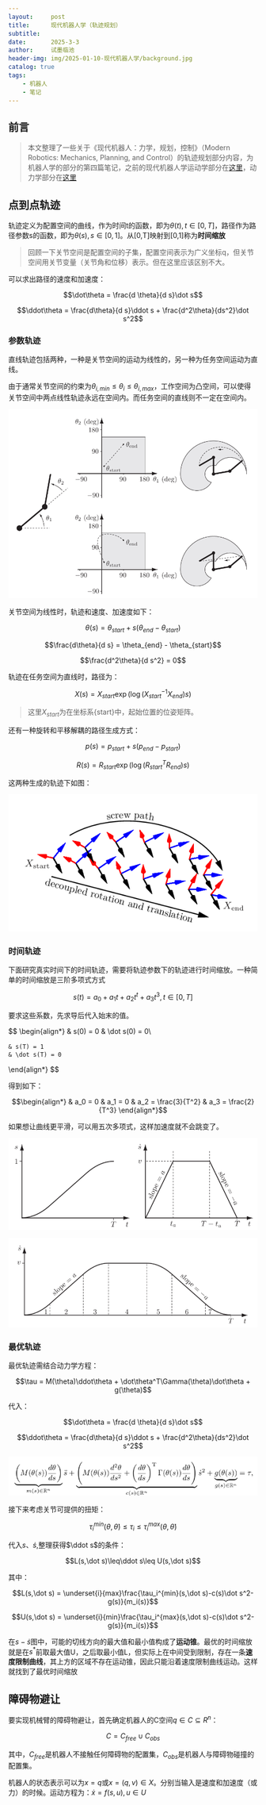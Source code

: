 ```yaml
---
layout:     post
title:      现代机器人学（轨迹规划）
subtitle:   
date:       2025-3-3
author:     试墨临池
header-img: img/2025-01-10-现代机器人学/background.jpg
catalog: true
tags:
    - 机器人
    - 笔记
---
```


## 前言

> 本文整理了一些关于《现代机器人：力学，规划，控制》（Modern Robotics: Mechanics, Planning, and Control）的轨迹规划部分内容，为机器人学的部分的第四篇笔记，之前的现代机器人学运动学部分在[这里](https://wangrui.tech/2025/01/10/%E7%8E%B0%E4%BB%A3%E6%9C%BA%E5%99%A8%E4%BA%BA%E5%AD%A6-%E8%BF%90%E5%8A%A8%E5%AD%A6/)，动力学部分在[这里](https://wangrui.tech/2025/02/24/%E7%8E%B0%E4%BB%A3%E6%9C%BA%E5%99%A8%E4%BA%BA%E5%AD%A6-%E5%8A%A8%E5%8A%9B%E5%AD%A6/)

## 点到点轨迹

轨迹定义为配置空间的曲线，作为时间t的函数，即为$\theta(t),t\in [0,T]$，路径作为路径参数s的函数，即为$\theta(s),s\in [0,1]$。从[0,T]映射到[0,1]称为**时间缩放**

> 回顾一下关节空间是配置空间的子集，配置空间表示为广义坐标q，但关节空间用关节变量（关节角和位移）表示。但在这里应该区别不大。

可以求出路径的速度和加速度：

$$\dot\theta = \frac{d \theta}{d s}\dot s$$

$$\ddot\theta = \frac{d\theta}{d s}\ddot s + \frac{d^2\theta}{ds^2}\dot s^2$$

### 参数轨迹

直线轨迹包括两种，一种是关节空间的运动为线性的，另一种为任务空间运动为直线。

由于通常关节空间的约束为$\theta_{i,min} \leq \theta_i \leq \theta_{i,max}$，工作空间为凸空间，可以使得关节空间中两点线性轨迹永远在空间内。而任务空间的直线则不一定在空间内。

![](https://raw.githubusercontent.com/shimolinchi/shimolinchi.github.io/master/img/2025-01-10-现代机器人学/11.png)

关节空间为线性时，轨迹和速度、加速度如下：

$$\theta(s) = \theta_{start} + s(\theta_{end} - \theta_{start})$$

$$\frac{d\theta}{d s} = \theta_{end} - \theta_{start}$$

$$\frac{d^2\theta}{d s^2} = 0$$

轨迹在任务空间为直线时，路径为：

$$X(s) = X_{start}\exp(\log(X^{-1}_{start}X_{end})s)$$

> 这里$X_{start}$为在坐标系{start}中，起始位置的位姿矩阵。

还有一种旋转和平移解耦的路径生成方式：

$$p(s) = p_{start} + s(p_{end} - p_{start})$$

$$R(s) = R_{start}\exp(\log(R^T_{start}R_{end})s)$$

这两种生成的轨迹下如图：

![](https://raw.githubusercontent.com/shimolinchi/shimolinchi.github.io/master/img/2025-01-10-现代机器人学/12.png)

### 时间轨迹

下面研究真实时间下的时间轨迹，需要将轨迹参数下的轨迹进行时间缩放。一种简单的时间缩放是三阶多项式方式

$$s(t) = a_0 + a_1t + a_2t^t +a_3t^3,t\in[0,T]$$

要求这些系数，先求导后代入始末的值。

$$
\begin{align*}
    & s(0) = 0
    & \dot s(0) = 0\\

    & s(T) = 1
    & \dot s(T) = 0 
\end{align*}
$$

得到如下：

$$\begin{align*}
    & a_0 = 0
    & a_1 = 0
    & a_2 = \frac{3}{T^2}
    & a_3 = \frac{2}{T^3}
\end{align*}$$

如果想让曲线更平滑，可以用五次多项式，这样加速度就不会跳变了。

![三次多项式](https://raw.githubusercontent.com/shimolinchi/shimolinchi.github.io/master/img/2025-01-10-现代机器人学/13.png)

![五次多项式](https://raw.githubusercontent.com/shimolinchi/shimolinchi.github.io/master/img/2025-01-10-现代机器人学/14.png)

### 最优轨迹

最优轨迹需结合动力学方程：

$$\tau = M(\theta)\ddot\theta + \dot\theta^T\Gamma(\theta)\dot\theta + g(\theta)$$

代入：

$$\dot\theta = \frac{d \theta}{d s}\dot s$$

$$\ddot\theta = \frac{d\theta}{d s}\ddot s + \frac{d^2\theta}{ds^2}\dot s^2$$

![](https://raw.githubusercontent.com/shimolinchi/shimolinchi.github.io/master/img/2025-01-10-现代机器人学/15.png)

接下来考虑关节可提供的扭矩：

$$\tau_i^{min}(\theta,\dot\theta)\leq\tau_i\leq\tau_i^{max}(\theta,\dot\theta)$$

代入$s、\dot s$,整理获得$\ddot s$的条件：

$$L(s,\dot s)\leq\ddot s\leq U(s,\dot s)$$

其中：

$$L(s,\dot s) = \underset{i}{max}\frac{\tau_i^{min}(s,\dot s)-c(s)\dot s^2-g(s)}{m_i(s)}$$

$$U(s,\dot s) = \underset{i}{min}\frac{\tau_i^{max}(s,\dot s)-c(s)\dot s^2-g(s)}{m_i(s)}$$

在$s-\dot s$图中，可能的切线方向的最大值和最小值构成了**运动锥**。最优的时间缩放就是在$s^*$前取最大值U，之后取最小值L，但实际上在中间受到限制，存在一条**速度限制曲线**，其上方的区域不存在运动锥，因此只能沿着速度限制曲线运动。这样就找到了最优时间缩放

## 障碍物避让

要实现机械臂的障碍物避让，首先确定机器人的C空间$q\in C\subseteq R^n$：

$$C=C_{free}\cup C_{obs}$$

其中，$C_{free}$是机器人不接触任何障碍物的配置集，$C_{obs}$是机器人与障碍物碰撞的配置集。

机器人的状态表示可以为$x=q$或$x=(q,v)\in X$。分别当输入是速度和加速度（或力）的时候。运动方程为：$\dot x = f(s,u),u\in U$